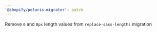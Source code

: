 ```yaml
---
'@shopify/polaris-migrator': patch
---
```


Remove `0` and `0px` length values from `replace-sass-lengths` migration
